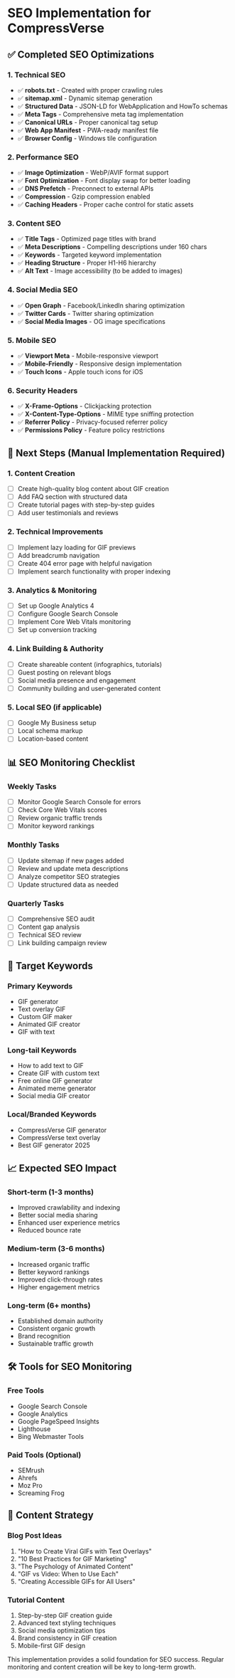 # SEO Implementation for CompressVerse

## ✅ Completed SEO Optimizations

### 1. Technical SEO
- ✅ **robots.txt** - Created with proper crawling rules
- ✅ **sitemap.xml** - Dynamic sitemap generation
- ✅ **Structured Data** - JSON-LD for WebApplication and HowTo schemas
- ✅ **Meta Tags** - Comprehensive meta tag implementation
- ✅ **Canonical URLs** - Proper canonical tag setup
- ✅ **Web App Manifest** - PWA-ready manifest file
- ✅ **Browser Config** - Windows tile configuration

### 2. Performance SEO
- ✅ **Image Optimization** - WebP/AVIF format support
- ✅ **Font Optimization** - Font display swap for better loading
- ✅ **DNS Prefetch** - Preconnect to external APIs
- ✅ **Compression** - Gzip compression enabled
- ✅ **Caching Headers** - Proper cache control for static assets

### 3. Content SEO
- ✅ **Title Tags** - Optimized page titles with brand
- ✅ **Meta Descriptions** - Compelling descriptions under 160 chars
- ✅ **Keywords** - Targeted keyword implementation
- ✅ **Heading Structure** - Proper H1-H6 hierarchy
- ✅ **Alt Text** - Image accessibility (to be added to images)

### 4. Social Media SEO
- ✅ **Open Graph** - Facebook/LinkedIn sharing optimization
- ✅ **Twitter Cards** - Twitter sharing optimization
- ✅ **Social Media Images** - OG image specifications

### 5. Mobile SEO
- ✅ **Viewport Meta** - Mobile-responsive viewport
- ✅ **Mobile-Friendly** - Responsive design implementation
- ✅ **Touch Icons** - Apple touch icons for iOS

### 6. Security Headers
- ✅ **X-Frame-Options** - Clickjacking protection
- ✅ **X-Content-Type-Options** - MIME type sniffing protection
- ✅ **Referrer Policy** - Privacy-focused referrer policy
- ✅ **Permissions Policy** - Feature policy restrictions

## 🔄 Next Steps (Manual Implementation Required)

### 1. Content Creation
- [ ] Create high-quality blog content about GIF creation
- [ ] Add FAQ section with structured data
- [ ] Create tutorial pages with step-by-step guides
- [ ] Add user testimonials and reviews

### 2. Technical Improvements
- [ ] Implement lazy loading for GIF previews
- [ ] Add breadcrumb navigation
- [ ] Create 404 error page with helpful navigation
- [ ] Implement search functionality with proper indexing

### 3. Analytics & Monitoring
- [ ] Set up Google Analytics 4
- [ ] Configure Google Search Console
- [ ] Implement Core Web Vitals monitoring
- [ ] Set up conversion tracking

### 4. Link Building & Authority
- [ ] Create shareable content (infographics, tutorials)
- [ ] Guest posting on relevant blogs
- [ ] Social media presence and engagement
- [ ] Community building and user-generated content

### 5. Local SEO (if applicable)
- [ ] Google My Business setup
- [ ] Local schema markup
- [ ] Location-based content

## 📊 SEO Monitoring Checklist

### Weekly Tasks
- [ ] Monitor Google Search Console for errors
- [ ] Check Core Web Vitals scores
- [ ] Review organic traffic trends
- [ ] Monitor keyword rankings

### Monthly Tasks
- [ ] Update sitemap if new pages added
- [ ] Review and update meta descriptions
- [ ] Analyze competitor SEO strategies
- [ ] Update structured data as needed

### Quarterly Tasks
- [ ] Comprehensive SEO audit
- [ ] Content gap analysis
- [ ] Technical SEO review
- [ ] Link building campaign review

## 🎯 Target Keywords

### Primary Keywords
- GIF generator
- Text overlay GIF
- Custom GIF maker
- Animated GIF creator
- GIF with text

### Long-tail Keywords
- How to add text to GIF
- Create GIF with custom text
- Free online GIF generator
- Animated meme generator
- Social media GIF creator

### Local/Branded Keywords
- CompressVerse GIF generator
- CompressVerse text overlay
- Best GIF generator 2025

## 📈 Expected SEO Impact

### Short-term (1-3 months)
- Improved crawlability and indexing
- Better social media sharing
- Enhanced user experience metrics
- Reduced bounce rate

### Medium-term (3-6 months)
- Increased organic traffic
- Better keyword rankings
- Improved click-through rates
- Higher engagement metrics

### Long-term (6+ months)
- Established domain authority
- Consistent organic growth
- Brand recognition
- Sustainable traffic growth

## 🛠️ Tools for SEO Monitoring

### Free Tools
- Google Search Console
- Google Analytics
- Google PageSpeed Insights
- Lighthouse
- Bing Webmaster Tools

### Paid Tools (Optional)
- SEMrush
- Ahrefs
- Moz Pro
- Screaming Frog

## 📝 Content Strategy

### Blog Post Ideas
1. "How to Create Viral GIFs with Text Overlays"
2. "10 Best Practices for GIF Marketing"
3. "The Psychology of Animated Content"
4. "GIF vs Video: When to Use Each"
5. "Creating Accessible GIFs for All Users"

### Tutorial Content
1. Step-by-step GIF creation guide
2. Advanced text styling techniques
3. Social media optimization tips
4. Brand consistency in GIF creation
5. Mobile-first GIF design

This implementation provides a solid foundation for SEO success. Regular monitoring and content creation will be key to long-term growth.
